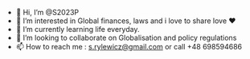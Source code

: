 - 👋 Hi, I’m @S2023P
- 👀 I’m interested in Global finances, laws and i love to share love ❤️
- 🌱 I’m currently learning life everyday.
- 💞️ I’m looking to collaborate on Globalisation and policy regulations 
- 📫 How to reach me : s.rylewicz@gmail.com or call +48 698594686

<!---
S2023P/S2023P is a ✨ special ✨ repository because its `README.md` (this file) appears on your GitHub profile.
You can click the Preview link to take a look at your changes.
--->
